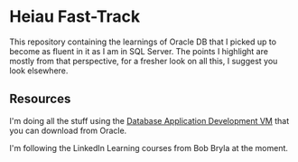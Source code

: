 # Heiau Fast-Track
This repository containing the learnings of Oracle DB that I picked up to
become as fluent in it as I am in SQL Server. The points I highlight are
mostly from that perspective, for a fresher look on all this, I suggest
you look elsewhere.

## Resources
I'm doing all the stuff using the [Database Application Development VM](https://www.oracle.com/database/technologies/databaseappdev-vm.html) that you can download from Oracle.

I'm following the LinkedIn Learning courses from Bob Bryla at the moment.


